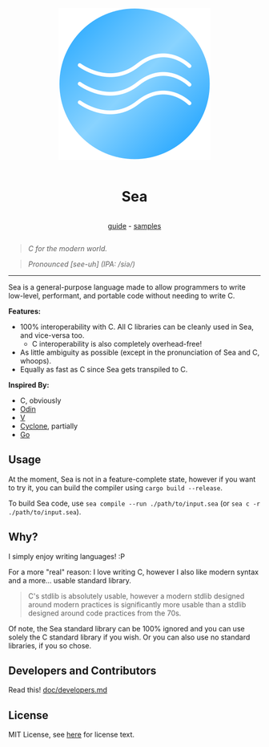 <div align="center" style="display:grid;place-items:center;">

![Sea Logo](res/logo.svg)

# Sea

[guide](doc/guide.md) - [samples](samples/)

</div>

> _C for the modern world._

> _Pronounced \[see-uh\] (IPA: /siə/)_

---

Sea is a general-purpose language made to allow programmers to write low-level,
performant, and portable code without needing to write C.

**Features:**

- 100% interoperability with C. All C libraries can be cleanly used in Sea, and vice-versa too.
  - C interoperability is also completely overhead-free!
- As little ambiguity as possible (except in the pronunciation of Sea and C, whoops).
- Equally as fast as C since Sea gets transpiled to C.

**Inspired By:**

- C, obviously
- [Odin](https://odin-lang.org)
- [V](https://vlang.io)
- [Cyclone](https://cyclone.thelanguage.org), partially
- [Go](https://go.dev)

## Usage

At the moment, Sea is not in a feature-complete state, however if you want to
try it, you can build the compiler using `cargo build --release`.

To build Sea code, use `sea compile --run ./path/to/input.sea` (or
`sea c -r ./path/to/input.sea`).

## Why?

I simply enjoy writing languages! :P

For a more "real" reason: I love writing C, however I also like modern syntax
and a more... usable standard library.

> C's stdlib is absolutely usable, however a modern stdlib designed around
> modern practices is significantly more usable than a stdlib designed around
> code practices from the 70s.

Of note, the Sea standard library can be 100% ignored and you can use solely the
C standard library if you wish. Or you can also use no standard libraries, if
you so chose.

## Developers and Contributors

Read this! [doc/developers.md](doc/developers.md)

## License

MIT License, see [here](license.txt) for license text.
